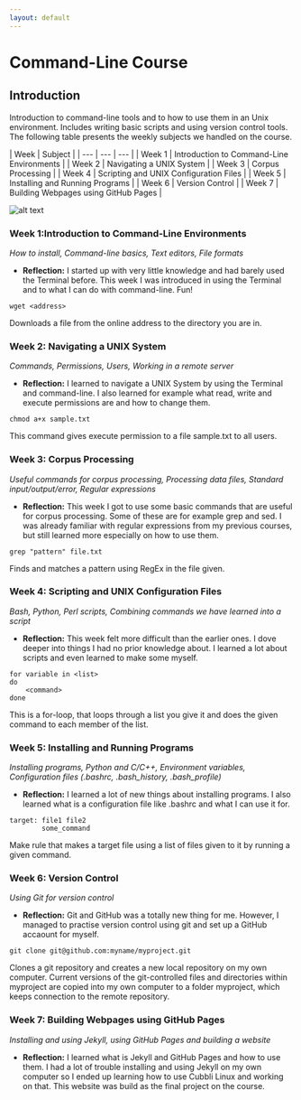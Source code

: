 ```yaml
---
layout: default
---
```


# Command-Line Course


## Introduction

Introduction to command-line tools and to how to use them in an Unix environment. Includes writing basic scripts and using version control tools.
The following table presents the weekly subjects we handled on the course.

| Week | Subject |
| --- | --- | --- |
| Week 1 | Introduction to Command-Line Environments | 
| Week 2 | Navigating a UNIX System |
| Week 3 | Corpus Processing |
| Week 4 | Scripting and UNIX Configuration Files | 
| Week 5 | Installing and Running Programs |
| Week 6 | Version Control |
| Week 7  | Building Webpages using GitHub Pages |


![alt text](https://cdn3.iconfinder.com/data/icons/macosxstyle/macosxstyle_png/512/Terminal.png)

  

### Week 1:Introduction to Command-Line Environments

_How to install, Command-line basics, Text editors, File formats_
  * **Reflection:** I started up with very little knowledge and had barely used the Terminal before. This week I was introduced in using the Terminal and to what I can do with command-line. Fun!

`wget <address>`

Downloads a file from the online address to the directory you are in.



### Week 2: Navigating a UNIX System

_Commands, Permissions, Users, Working in a remote server_
  * **Reflection:** I learned to navigate a UNIX System by using the Terminal and command-line. I also learned for example what read, write and execute permissions are and how to change them.

`chmod a+x sample.txt` 

This command gives execute permission to a file sample.txt to all users.



### Week 3: Corpus Processing

_Useful commands for corpus processing, Processing data files, Standard input/output/error, Regular expressions_
  * **Reflection:** This week I got to use some basic commands that are useful for corpus processing. Some of these are for example grep and sed. I was already familiar with regular expressions from my previous courses, but still learned more especially on how to use them.

`grep "pattern" file.txt` 

Finds and matches a pattern using RegEx in the file given.



### Week 4: Scripting and UNIX Configuration Files

_Bash, Python, Perl scripts, Combining commands we have learned into a script_
  * **Reflection:** This week felt more difficult than the earlier ones. I dove deeper into things I had no prior knowledge about.  I learned a lot about scripts and even learned to make some myself.

```
for variable in <list>
do
    <command>
done
```
This is a for-loop, that loops through a list you give it and does the given command to each member of the list.



### Week 5: Installing and Running Programs

_Installing programs, Python and C/C++, Environment variables, Configuration files (.bashrc, .bash_history, .bash_profile)_
  * **Reflection:** I learned a lot of new things about installing programs. I also learned what is a configuration file like .bashrc and what I can use it for.

```
target: file1 file2
        some_command
```
Make rule that makes a target file using a list of files given to it by running a given command.



### Week 6: Version Control

_Using Git for version control_
  * **Reflection:** Git and GitHub was a totally new thing for me. However, I managed to practise version control using git and set up a GitHub accaount for myself.

`git clone git@github.com:myname/myproject.git`

Clones a git repository and creates a new local repository on my own computer. Current versions of the git-controlled files and directories within myproject are copied into my own computer to a folder myproject, which keeps connection to the remote repository.



### Week 7: Building Webpages using GitHub Pages

_Installing and using Jekyll, using GitHub Pages and building a website_
  * **Reflection:** I learned what is Jekyll and GitHub Pages and how to use them. I had a lot of trouble installing and using Jekyll on my own computer so I ended up learning how to use Cubbli Linux and working on that. This website was build as the final project on the course.
